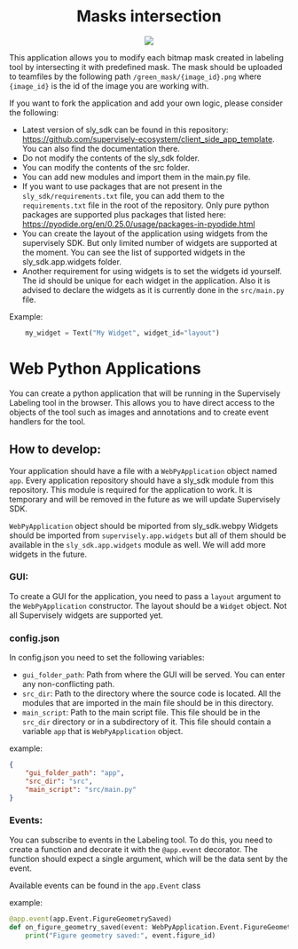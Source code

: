 <div align="center" markdown>

# Masks intersection

<img src="https://github.com/user-attachments/assets/d5e708a4-d09d-456d-b6f7-065718bf2d34"/>

</div>

This application allows you to modify each bitmap mask created in labeling tool by intersecting it with predefined mask.
The mask should be uploaded to teamfiles by the following path `/green_mask/{image_id}.png` where `{image_id}` is the id of the image you are working with.

If you want to fork the application and add your own logic, please consider the following:
-   Latest version of sly_sdk can be found in this repository: https://github.com/supervisely-ecosystem/client_side_app_template. You can also find the documentation there.
-   Do not modify the contents of the sly_sdk folder.
-   You can modify the contents of the src folder.
-   You can add new modules and import them in the main.py file.
-   If you want to use packages that are not present in the `sly_sdk/requirements.txt` file, you can add them to the `requirements.txt` file in the root of the repository. Only pure python packages are supported plus packages that listed here: https://pyodide.org/en/0.25.0/usage/packages-in-pyodide.html
-   You can create the layout of the application using widgets from the supervisely SDK. But only limited number of widgets are supported at the moment. You can see the list of supported widgets in the sly_sdk.app.widgets folder.
-   Another requirement for using widgets is to set the widgets id yourself. The id should be unique for each widget in the application. Also it is advised to declare the widgets as it is currently done in the `src/main.py` file.

Example:
```python
    my_widget = Text("My Widget", widget_id="layout")
```


# Web Python Applications
You can create a python application that will be running in the Supervisely Labeling tool in the browser. This allows you to have direct access to the objects of the tool such as images and annotations and to create event handlers for the tool.


## How to develop:
Your application should have a file with a `WebPyApplication` object named `app`.
Every application repository should have a sly_sdk module from this repository. This module is required for the application to work. It is temporary and will be removed in the future as we will update Supervisely SDK.

`WebPyApplication` object should be miported from sly_sdk.webpy
Widgets should be imported from `supervisely.app.widgets` but all of them should be available in the `sly_sdk.app.widgets` module as well.
We will add more widgets in the future.


### GUI:
To create a GUI for the application, you need to pass a `layout` argument to the `WebPyApplication` constructor. The layout should be a `Widget` object.
Not all Supervisely widgets are supported yet.


### config.json
In config.json you need to set the following variables:
- `gui_folder_path`: Path from where the GUI will be served. You can enter any non-conflicting path.
- `src_dir`: Path to the directory where the source code is located. All the modules that are imported in the main file should be in this directory.
- `main_script`: Path to the main script file. This file should be in the `src_dir` directory or in a subdirectory of it. This file should contain a variable `app` that is `WebPyApplication` object.

example:
```json
{
    "gui_folder_path": "app",
    "src_dir": "src",
    "main_script": "src/main.py"
}
```

### Events:

You can subscribe to events in the Labeling tool. To do this, you need to create a function and decorate it with the `@app.event` decorator. The function should expect a single argument, which will be the data sent by the event.

Available events can be found in the `app.Event` class

example:
```python
@app.event(app.Event.FigureGeometrySaved)
def on_figure_geometry_saved(event: WebPyApplication.Event.FigureGeometrySaved):
    print("Figure geometry saved:", event.figure_id)
```
